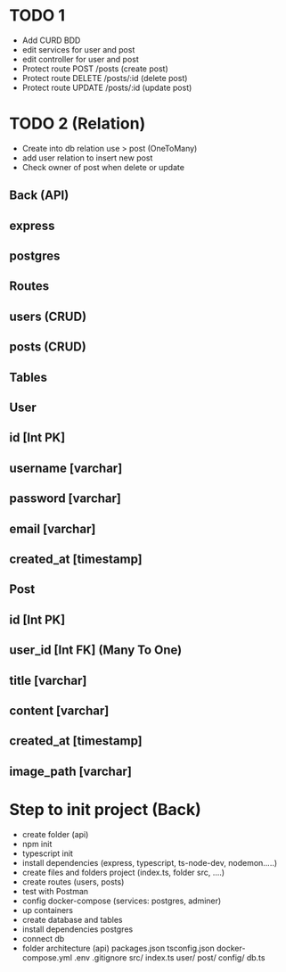 # TODO 1

- Add CURD BDD
- edit services for user and post
- edit controller for user and post
- Protect route POST /posts (create post)
- Protect route DELETE /posts/:id (delete post)
- Protect route UPDATE /posts/:id (update post)

# TODO 2 (Relation)

- Create into db relation use > post (OneToMany)
- add user relation to insert new post
- Check owner of post when delete or update

## Back (API)

## express

## postgres

## Routes

## users (CRUD)

## posts (CRUD)

## Tables

## User

## id [Int PK]

## username [varchar]

## password [varchar]

## email [varchar]

## created_at [timestamp]

## Post

## id [Int PK]

## user_id [Int FK] (Many To One)

## title [varchar]

## content [varchar]

## created_at [timestamp]

## image_path [varchar]

# Step to init project (Back)

- create folder (api)
- npm init
- typescript init
- install dependencies (express, typescript, ts-node-dev, nodemon.....)
- create files and folders project (index.ts, folder src, ....)
- create routes (users, posts)
- test with Postman
- config docker-compose (services: postgres, adminer)
- up containers
- create database and tables
- install dependencies postgres
- connect db
- folder architecture (api)
  packages.json
  tsconfig.json
  docker-compose.yml
  .env
  .gitignore
  src/
  index.ts
  user/
  post/
  config/
  db.ts
